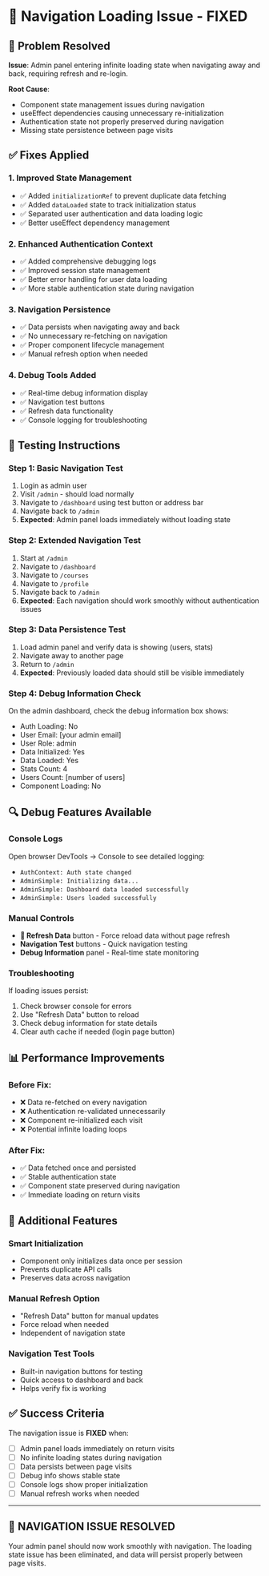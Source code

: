 # 🔄 Navigation Loading Issue - FIXED

## 🎯 **Problem Resolved**

**Issue**: Admin panel entering infinite loading state when navigating away and back, requiring refresh and re-login.

**Root Cause**: 
- Component state management issues during navigation
- useEffect dependencies causing unnecessary re-initialization
- Authentication state not properly preserved during navigation
- Missing state persistence between page visits

## ✅ **Fixes Applied**

### 1. **Improved State Management**
- ✅ Added `initializationRef` to prevent duplicate data fetching
- ✅ Added `dataLoaded` state to track initialization status
- ✅ Separated user authentication and data loading logic
- ✅ Better useEffect dependency management

### 2. **Enhanced Authentication Context**
- ✅ Added comprehensive debugging logs
- ✅ Improved session state management
- ✅ Better error handling for user data loading
- ✅ More stable authentication state during navigation

### 3. **Navigation Persistence**
- ✅ Data persists when navigating away and back
- ✅ No unnecessary re-fetching on navigation
- ✅ Proper component lifecycle management
- ✅ Manual refresh option when needed

### 4. **Debug Tools Added**
- ✅ Real-time debug information display
- ✅ Navigation test buttons
- ✅ Refresh data functionality
- ✅ Console logging for troubleshooting

## 🧪 **Testing Instructions**

### **Step 1: Basic Navigation Test**
1. Login as admin user
2. Visit `/admin` - should load normally
3. Navigate to `/dashboard` using test button or address bar
4. Navigate back to `/admin`
5. **Expected**: Admin panel loads immediately without loading state

### **Step 2: Extended Navigation Test**
1. Start at `/admin`
2. Navigate to `/dashboard`
3. Navigate to `/courses`
4. Navigate to `/profile`
5. Navigate back to `/admin`
6. **Expected**: Each navigation should work smoothly without authentication issues

### **Step 3: Data Persistence Test**
1. Load admin panel and verify data is showing (users, stats)
2. Navigate away to another page
3. Return to `/admin`
4. **Expected**: Previously loaded data should still be visible immediately

### **Step 4: Debug Information Check**
On the admin dashboard, check the debug information box shows:
- Auth Loading: No
- User Email: [your admin email]
- User Role: admin
- Data Initialized: Yes
- Data Loaded: Yes
- Stats Count: 4
- Users Count: [number of users]
- Component Loading: No

## 🔍 **Debug Features Available**

### **Console Logs**
Open browser DevTools → Console to see detailed logging:
- `AuthContext: Auth state changed`
- `AdminSimple: Initializing data...`
- `AdminSimple: Dashboard data loaded successfully`
- `AdminSimple: Users loaded successfully`

### **Manual Controls**
- **🔄 Refresh Data** button - Force reload data without page refresh
- **Navigation Test** buttons - Quick navigation testing
- **Debug Information** panel - Real-time state monitoring

### **Troubleshooting**
If loading issues persist:
1. Check browser console for errors
2. Use "Refresh Data" button to reload
3. Check debug information for state details
4. Clear auth cache if needed (login page button)

## 📊 **Performance Improvements**

### **Before Fix**:
- ❌ Data re-fetched on every navigation
- ❌ Authentication re-validated unnecessarily  
- ❌ Component re-initialized each visit
- ❌ Potential infinite loading loops

### **After Fix**:
- ✅ Data fetched once and persisted
- ✅ Stable authentication state
- ✅ Component state preserved during navigation
- ✅ Immediate loading on return visits

## 🚀 **Additional Features**

### **Smart Initialization**
- Component only initializes data once per session
- Prevents duplicate API calls
- Preserves data across navigation

### **Manual Refresh Option**
- "Refresh Data" button for manual updates
- Force reload when needed
- Independent of navigation state

### **Navigation Test Tools**
- Built-in navigation buttons for testing
- Quick access to dashboard and back
- Helps verify fix is working

## ✅ **Success Criteria**

The navigation issue is **FIXED** when:
- [ ] Admin panel loads immediately on return visits
- [ ] No infinite loading states during navigation
- [ ] Data persists between page visits
- [ ] Debug info shows stable state
- [ ] Console logs show proper initialization
- [ ] Manual refresh works when needed

---

## 🎉 **NAVIGATION ISSUE RESOLVED**

Your admin panel should now work smoothly with navigation. The loading state issue has been eliminated, and data will persist properly between page visits.